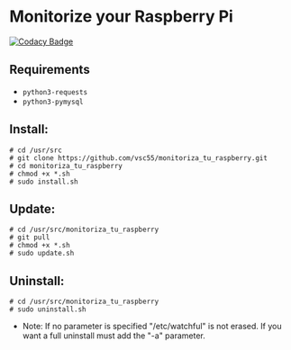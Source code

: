 # Monitorize your Raspberry Pi

[![Codacy Badge](https://api.codacy.com/project/badge/Grade/22be071ac81842888561769423f492e8)](https://app.codacy.com/app/vsc55/monitoriza_tu_raspberry?utm_source=github.com&utm_medium=referral&utm_content=vsc55/monitoriza_tu_raspberry&utm_campaign=Badge_Grade_Dashboard)


## Requirements
* `python3-requests`
* `python3-pymysql`

## Install:
```
# cd /usr/src
# git clone https://github.com/vsc55/monitoriza_tu_raspberry.git
# cd monitoriza_tu_raspberry
# chmod +x *.sh
# sudo install.sh
```

## Update:
```
# cd /usr/src/monitoriza_tu_raspberry
# git pull
# chmod +x *.sh
# sudo update.sh
```

## Uninstall:
```
# cd /usr/src/monitoriza_tu_raspberry
# sudo uninstall.sh
```
* Note: If no parameter is specified "/etc/watchful" is not erased. If you want a full uninstall must add the "-a" parameter.
